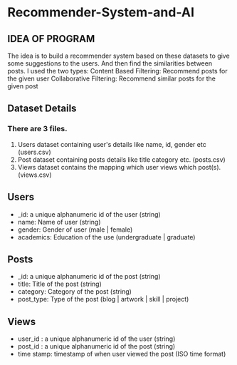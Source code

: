 # Recommender-System-and-AI

## IDEA OF PROGRAM
The idea is to build a recommender system based on these datasets to give some suggestions to the users. And then find the similarities between posts.
I used the two types:
Content Based Filtering: Recommend posts for the given user
Collaborative Filtering: Recommend similar posts for the given post

## Dataset Details
### There are 3 files.
1. Users dataset containing user's details like name, id, gender etc (users.csv)
2. Post dataset containing posts details like title category etc. (posts.csv)
3. Views dataset contains the mapping which user views which post(s). (views.csv)

## Users
* _id: a unique alphanumeric id of the user (string)
* name: Name of user (string)
* gender: Gender of user (male | female)
* academics: Education of the use (undergraduate | graduate)

## Posts
* _id: a unique alphanumeric id of the post (string)
* title: Title of the post (string)
* category: Category of the post (string)
* post_type: Type of the post (blog | artwork | skill | project)

## Views
* user_id : a unique alphanumeric id of the user (string)
* post_id : a unique alphanumeric id of the post (string)
* time stamp: timestamp of when user viewed the post (ISO time format)
